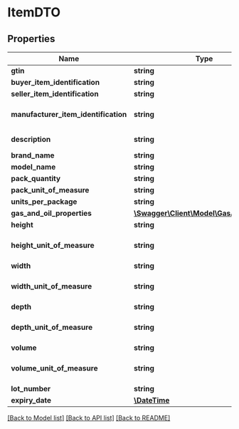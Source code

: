 # ItemDTO

## Properties
Name | Type | Description | Notes
------------ | ------------- | ------------- | -------------
**gtin** | **string** | Item identification GTIN | [optional] 
**buyer_item_identification** | **string** | Item code assigned by buyer | [optional] 
**seller_item_identification** | **string** | Item code assigned by seller &#x3D; SKU | [optional] 
**manufacturer_item_identification** | **string** | Item code assigned by the manufacturer. The default value is PD | [optional] 
**description** | **string** | Item description belonging to the invoice line | [optional] 
**brand_name** | **string** |  | [optional] 
**model_name** | **string** |  | [optional] 
**pack_quantity** | **string** | Number of packages | [optional] 
**pack_unit_of_measure** | **string** | Unit of measure | [optional] 
**units_per_package** | **string** | Number of items per package | [optional] 
**gas_and_oil_properties** | [**\Swagger\Client\Model\GasAndOilDTO[]**](GasAndOilDTO.md) |  | [optional] 
**height** | **string** | Height of item | [optional] 
**height_unit_of_measure** | **string** | Unit of measure used.  http://www.datypic.com/sc/ubl20/a-unitCode-4.html | [optional] 
**width** | **string** | Width of item | [optional] 
**width_unit_of_measure** | **string** | Unit of measure used.  http://www.datypic.com/sc/ubl20/a-unitCode-4.html | [optional] 
**depth** | **string** | Depth of item | [optional] 
**depth_unit_of_measure** | **string** | Unit of measure used.  http://www.datypic.com/sc/ubl20/a-unitCode-4.html | [optional] 
**volume** | **string** | Volume of item | [optional] 
**volume_unit_of_measure** | **string** | Unit of measure used.  http://www.datypic.com/sc/ubl20/a-unitCode-4.html | [optional] 
**lot_number** | **string** |  | [optional] 
**expiry_date** | [**\DateTime**](\DateTime.md) |  | [optional] 

[[Back to Model list]](../README.md#documentation-for-models) [[Back to API list]](../README.md#documentation-for-api-endpoints) [[Back to README]](../README.md)



